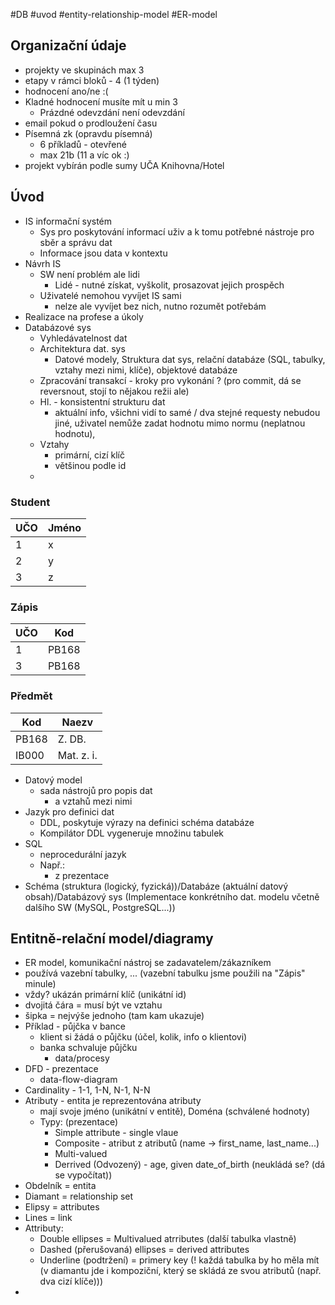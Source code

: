 #DB #uvod #entity-relationship-model #ER-model
## Organizační údaje
- projekty ve skupinách max 3
- etapy v rámci bloků - 4 (1 týden)
- hodnocení ano/ne :(
- Kladné hodnocení musíte mít u min 3
	- Prázdné odevzdání není odevzdání
- email pokud o prodloužení času
- Písemná zk (opravdu písemná)
	- 6 příkladů - otevřené
	- max 21b (11 a víc ok :)
- projekt vybírán podle sumy UČA Knihovna/Hotel
## Úvod
- IS informační systém
	- Sys pro poskytování informací uživ a k tomu potřebné nástroje pro sběr a správu dat
	- Informace jsou data v kontextu
- Návrh IS
	- SW není problém ale lidi
		- Lidé - nutné získat, vyškolit, prosazovat jejich prospěch
	- Uživatelé nemohou vyvíjet IS sami
		- nelze ale vyvíjet bez nich, nutno rozumět potřebám
- Realizace na profese a úkoly
- Databázové sys
	- Vyhledávatelnost dat
	- Architektura dat. sys
		- Datové modely, Struktura dat sys, relační databáze (SQL, tabulky, vztahy mezi nimi, klíče), objektové databáze
	- Zpracování transakcí - kroky pro vykonání ? (pro commit, dá se reversnout, stojí to nějakou režii ale)
	- Hl. - konsistentní strukturu dat
		- aktuální info, všichni vidí to samé / dva stejné requesty nebudou jiné, uživatel nemůže zadat hodnotu mimo normu (neplatnou hodnotu), 
	- Vztahy
		- primární, cizí klíč
		- většinou podle id
	- 
### Student

| UČO | Jméno |
| --- | ----- |
| 1   | x     |
| 2   | y     |
| 3   | z     |
### Zápis

| UČO | Kod   |
| --- | ----- |
| 1   | PB168 |
| 3   | PB168 |
### Předmět

| Kod   | Naezv      |
| ----- | ---------- |
| PB168 | Z. DB.     |
| IB000 | Mat. z. i. |

- Datový model
	- sada nástrojů pro popis dat
		- a vztahů mezi nimi
- Jazyk pro definici dat
	- DDL, poskytuje výrazy na definici schéma databáze
	- Kompilátor DDL vygeneruje množinu tabulek
- SQL
	- neprocedurální jazyk
	- Např.:
		- z prezentace
- Schéma (struktura (logický, fyzická))/Databáze (aktuální datový obsah)/Databázový sys (Implementace konkrétního dat. modelu včetně dalšího SW (MySQL, PostgreSQL...))

## Entitně-relační model/diagramy
- ER model, komunikační nástroj se zadavatelem/zákazníkem
- používá vazební tabulky, ... (vazební tabulku jsme použili na "Zápis" minule)
- vždy? ukázán primární klíč (unikátní id)
- dvojitá čára = musí být ve vztahu
- šipka = nejvýše jednoho (tam kam ukazuje)
- Příklad - půjčka v bance
	- klient si žádá o půjčku (účel, kolik, info o klientovi)
	- banka schvaluje půjčku
		- data/procesy
- DFD - prezentace
	- data-flow-diagram
- Cardinality - 1-1, 1-N, N-1, N-N
- Atributy - entita je reprezentována atributy
	- mají svoje jméno (unikátní v entitě), Doména (schválené hodnoty)
	- Typy: (prezentace)
		- Simple attribute - single vlaue
		- Composite - atribut z atributů (name -> first_name, last_name...)
		- Multi-valued
		- Derrived (Odvozený) - age, given date_of_birth (neukládá se? (dá se vypočítat))
- Obdelník = entita
- Diamant = relationship set
- Elipsy = attributes
- Lines = link
- Attributy:
	- Double ellipses = Multivalued atrributes (další tabulka vlastně)
	- Dashed (přerušovaná) ellipses = derived attributes
	- Underline (podtržení) = primery key (! každá tabulka by ho měla mít (v diamantu jde i kompoziční, který se skládá ze svou atributů (např. dva cizí klíče)))
- 